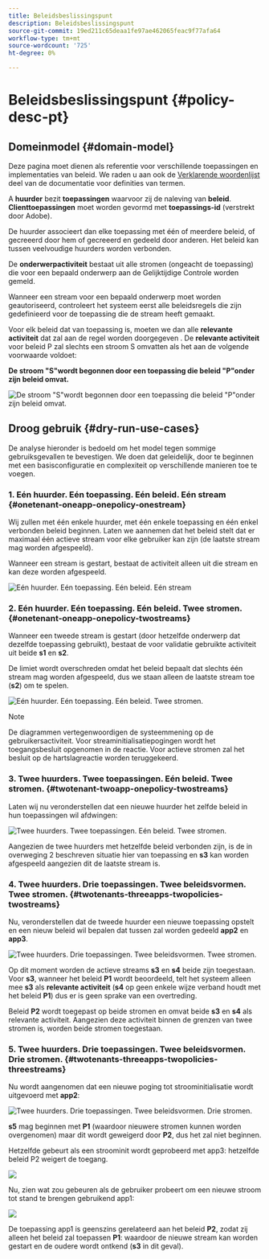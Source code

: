 ```yaml
---
title: Beleidsbeslissingspunt
description: Beleidsbeslissingspunt
source-git-commit: 19ed211c65deaa1fe97ae462065feac9f77afa64
workflow-type: tm+mt
source-wordcount: '725'
ht-degree: 0%

---
```



# Beleidsbeslissingspunt {#policy-desc-pt}

## Domeinmodel {#domain-model}

Deze pagina moet dienen als referentie voor verschillende toepassingen en implementaties van beleid. We raden u aan ook de [Verklarende woordenlijst](/help/concurrency-monitoring/cm-glossary.md) deel van de documentatie voor definities van termen.

A **huurder** bezit **toepassingen** waarvoor zij de naleving van **beleid**. **Clienttoepassingen** moet worden gevormd met **toepassings-id** (verstrekt door Adobe).

De huurder associeert dan elke toepassing met één of meerdere beleid, of gecreeerd door hem of gecreeerd en gedeeld door anderen. Het beleid kan tussen veelvoudige huurders worden verbonden.

De **onderwerpactiviteit** bestaat uit alle stromen (ongeacht de toepassing) die voor een bepaald onderwerp aan de Gelijktijdige Controle worden gemeld.

Wanneer een stream voor een bepaald onderwerp moet worden geautoriseerd, controleert het systeem eerst alle beleidsregels die zijn gedefinieerd voor de toepassing die de stream heeft gemaakt.

Voor elk beleid dat van toepassing is, moeten we dan alle **relevante activiteit** dat zal aan de regel worden doorgegeven . De **relevante activiteit** voor beleid P zal slechts een stroom S omvatten als het aan de volgende voorwaarde voldoet:

**De stroom &quot;S&quot;wordt begonnen door een toepassing die beleid &quot;P&quot;onder zijn beleid omvat.**

![De stroom &quot;S&quot;wordt begonnen door een toepassing die beleid &quot;P&quot;onder zijn beleid omvat.](assets/pdp-domain-model.png)

## Droog gebruik {#dry-run-use-cases}

De analyse hieronder is bedoeld om het model tegen sommige gebruiksgevallen te bevestigen. We doen dat geleidelijk, door te beginnen met een basisconfiguratie en complexiteit op verschillende manieren toe te voegen.

### 1. Eén huurder. Eén toepassing. Eén beleid. Eén stream {#onetenant-oneapp-onepolicy-onestream}

Wij zullen met één enkele huurder, met één enkele toepassing en één enkel verbonden beleid beginnen. Laten we aannemen dat het beleid stelt dat er maximaal één actieve stream voor elke gebruiker kan zijn (de laatste stream mag worden afgespeeld).

Wanneer een stream is gestart, bestaat de activiteit alleen uit die stream en kan deze worden afgespeeld.

![Eén huurder. Eén toepassing. Eén beleid. Eén stream](assets/onetenant-app-policy-stream.png)


### 2. Eén huurder. Eén toepassing. Eén beleid. Twee stromen. {#onetenant-oneapp-onepolicy-twostreams}

Wanneer een tweede stream is gestart (door hetzelfde onderwerp dat dezelfde toepassing gebruikt), bestaat de voor validatie gebruikte activiteit uit beide **s1** en **s2**.

De limiet wordt overschreden omdat het beleid bepaalt dat slechts één stream mag worden afgespeeld, dus we staan alleen de laatste stream toe (**s2**) om te spelen.

![Eén huurder. Eén toepassing. Eén beleid. Twee stromen.](assets/tenant-app-policy-twostream.png)

>[!NOTE]
>
>De diagrammen vertegenwoordigen de systeemmening op de gebruikersactiviteit. Voor streaminitialisatiepogingen wordt het toegangsbesluit opgenomen in de reactie. Voor actieve stromen zal het besluit op de hartslagreactie worden teruggekeerd.

### 3. Twee huurders. Twee toepassingen. Eén beleid. Twee stromen. {#twotenant-twoapp-onepolicy-twostreams}

Laten wij nu veronderstellen dat een nieuwe huurder het zelfde beleid in hun toepassingen wil afdwingen:

![Twee huurders. Twee toepassingen. Eén beleid. Twee stromen.](assets/onepolicy-twotenant-app-stream.png)

Aangezien de twee huurders met hetzelfde beleid verbonden zijn, is de in overweging 2 beschreven situatie hier van toepassing en **s3** kan worden afgespeeld aangezien dit de laatste stream is.

### 4. Twee huurders. Drie toepassingen. Twee beleidsvormen. Twee stromen. {#twotenants-threeapps-twopolicies-twostreams}

Nu, veronderstellen dat de tweede huurder een nieuwe toepassing opstelt en een nieuw beleid wil bepalen dat tussen zal worden gedeeld **app2** en **app3**.

![Twee huurders. Drie toepassingen. Twee beleidsvormen. Twee stromen.](assets/twotenant-policies-streams-threeapps.png)

Op dit moment worden de actieve streams **s3** en **s4** beide zijn toegestaan. Voor **s3**, wanneer het beleid **P1** wordt beoordeeld, telt het systeem alleen mee **s3** als **relevante activiteit** (**s4** op geen enkele wijze verband houdt met het beleid **P1**) dus er is geen sprake van een overtreding.

Beleid **P2** wordt toegepast op beide stromen en omvat beide **s3** en **s4** als relevante activiteit. Aangezien deze activiteit binnen de grenzen van twee stromen is, worden beide stromen toegestaan.

### 5. Twee huurders. Drie toepassingen. Twee beleidsvormen. Drie stromen. {#twotenants-threeapps-twopolicies-threestreams}

Nu wordt aangenomen dat een nieuwe poging tot stroominitialisatie wordt uitgevoerd met **app2**:

![Twee huurders. Drie toepassingen. Twee beleidsvormen. Drie stromen.](assets/twotenants-policies-threeapps-streams.png)

**s5** mag beginnen met **P1** (waardoor nieuwere stromen kunnen worden overgenomen) maar dit wordt geweigerd door **P2**, dus het zal niet beginnen.

Hetzelfde gebeurt als een stroominit wordt geprobeerd met app3: hetzelfde beleid P2 weigert de toegang.

![](assets/stream-init-attempted-app3.png)

Nu, zien wat zou gebeuren als de gebruiker probeert om een nieuwe stroom tot stand te brengen gebruikend app1:

![](assets/new-stream-with-app1.png)

De toepassing app1 is geenszins gerelateerd aan het beleid **P2**, zodat zij alleen het beleid zal toepassen **P1**: waardoor de nieuwe stream kan worden gestart en de oudere wordt ontkend (**s3** in dit geval).

